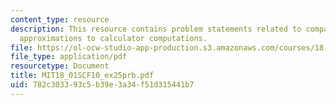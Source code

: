 ```yaml
---
content_type: resource
description: This resource contains problem statements related to comparing quadratic
  approximations to calculator computations.
file: https://ol-ocw-studio-app-production.s3.amazonaws.com/courses/18-01sc-single-variable-calculus-fall-2010/782c303393c5b39e3a34f51d315441b7_MIT18_01SCF10_ex25prb.pdf
file_type: application/pdf
resourcetype: Document
title: MIT18_01SCF10_ex25prb.pdf
uid: 782c3033-93c5-b39e-3a34-f51d315441b7
---
```

